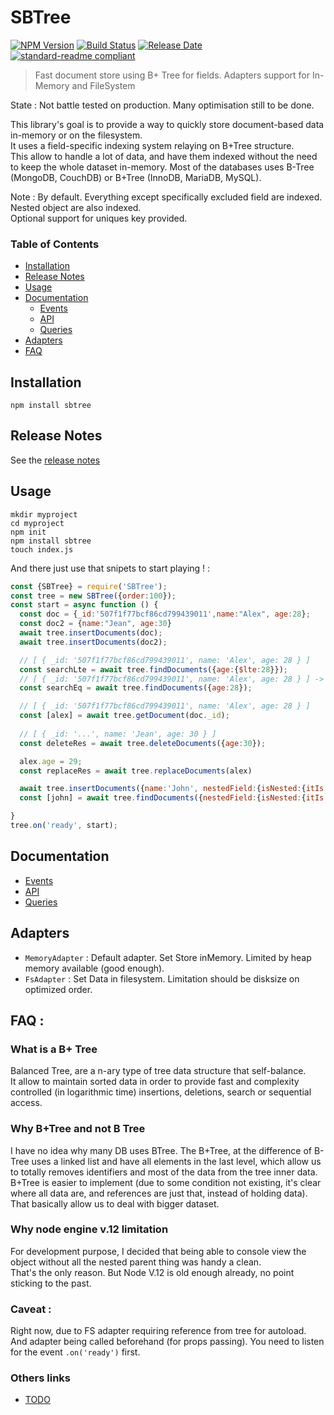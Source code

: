 # SBTree

[![NPM Version](https://img.shields.io/npm/v/sbtree.svg?&style=flat-square)](https://www.npmjs.org/package/sbtree)
[![Build Status](https://api.travis-ci.org/Alex-Werner/SBTree.svg?branch=master)](https://travis-ci.com/Alex-Werner/SBTree)
[![Release Date](https://img.shields.io/github/release-date/Alex-Werner/SBTree)](https://github.com/alex-werner/sbtree/releases/latest)
[![standard-readme compliant](https://img.shields.io/badge/readme%20style-standard-brightgreen)](https://github.com/RichardLitt/standard-readme)
> Fast document store using B+ Tree for fields. Adapters support for In-Memory and FileSystem 

State : Not battle tested on production. Many optimisation still to be done.

This library's goal is to provide a way to quickly store document-based data in-memory or on the filesystem.  
It uses a field-specific indexing system relaying on B+Tree structure.  
This allow to handle a lot of data, and have them indexed without the need to keep the whole dataset in-memory. 
Most of the databases uses B-Tree (MongoDB, CouchDB) or B+Tree (InnoDB, MariaDB, MySQL).

Note : By default. Everything except specifically excluded field are indexed.  
Nested object are also indexed.    
Optional support for uniques key provided.    

### Table of Contents
 - [Installation](#installation)
 - [Release Notes](#release-notes)
 - [Usage](#usage)
 - [Documentation](#documentation)
    - [Events](/doc/events.md)
    - [API](/doc/api.md)
    - [Queries](/doc/queries.md)
 - [Adapters](#adapters)
 - [FAQ](#faq)
 
 
## Installation 

`npm install sbtree`

## Release Notes

See the [release notes](RELEASE_NOTES.md)

## Usage

```$xslt
mkdir myproject
cd myproject
npm init
npm install sbtree
touch index.js
```
 
And there just use that snipets to start playing ! : 


```js
const {SBTree} = require('SBTree');
const tree = new SBTree({order:100});
const start = async function () {
  const doc = {_id:'507f1f77bcf86cd799439011',name:"Alex", age:28};
  const doc2 = {name:"Jean", age:30}
  await tree.insertDocuments(doc);
  await tree.insertDocuments(doc2);

  // [ { _id: '507f1f77bcf86cd799439011', name: 'Alex', age: 28 } ]
  const searchLte = await tree.findDocuments({age:{$lte:28}});
  // [ { _id: '507f1f77bcf86cd799439011', name: 'Alex', age: 28 } ] -> equivalent {age:{$eq:28}}
  const searchEq = await tree.findDocuments({age:28});

  // [ { _id: '507f1f77bcf86cd799439011', name: 'Alex', age: 28 } ]
  const [alex] = await tree.getDocument(doc._id);
  
  // [ { _id: '...', name: 'Jean', age: 30 } ]
  const deleteRes = await tree.deleteDocuments({age:30});

  alex.age = 29;
  const replaceRes = await tree.replaceDocuments(alex)

  await tree.insertDocuments({name:'John', nestedField:{isNested:{itIs:true}}});
  const [john] = await tree.findDocuments({nestedField:{isNested:{itIs:true}}});

}
tree.on('ready', start);
```

## Documentation 

- [Events](/doc/events.md)
- [API](/doc/api.md)
- [Queries](/doc/queries.md)


## Adapters 

- `MemoryAdapter` : Default adapter. Set Store inMemory. Limited by heap memory available (good enough).
- `FsAdapter` : Set Data in filesystem. Limitation should be disksize on optimized order.

## FAQ : 

### What is a B+ Tree

Balanced Tree, are a n-ary type of tree data structure that self-balance.   
It allow to maintain sorted data in order to provide fast and complexity controlled (in logarithmic time) insertions, deletions, search or sequential access.  

### Why B+Tree and not B Tree

I have no idea why many DB uses BTree. 
The B+Tree, at the difference of B-Tree uses a linked list and have all elements in the last level, which allow us to totally removes identifiers and most of the data from the tree inner data.  
B+Tree is easier to implement (due to some condition not existing, it's clear where all data are, and references are just that, instead of holding data).  
That basically allow us to deal with bigger dataset.   

### Why node engine v.12 limitation

For development purpose, I decided that being able to console view the object without all the nested parent thing was handy a clean.   
That's the only reason. But Node V.12 is old enough already, no point sticking to the past.  

### Caveat :

Right now, due to FS adapter requiring reference from tree for autoload.   
And adapter being called beforehand (for props passing). You need to listen for the event `.on('ready')` first.   

### Others links 

- [TODO](TODO.md)

